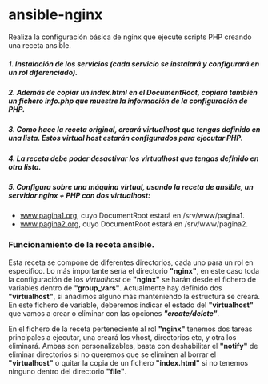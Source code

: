 # ansible-nginx
Realiza la configuración básica de nginx que ejecute scripts PHP creando una receta ansible.

##### 1. Instalación de los servicios (cada servicio se instalará y configurará en un rol diferenciado).
##### 2. Además de copiar un index.html en el DocumentRoot, copiará también un fichero info.php que muestre la información de la configuración de PHP.
##### 3. Como hace la receta original, creará virtualhost que tengas definido en una lista. Estos virtual host estarán configurados para ejecutar PHP.
##### 4. La receta debe poder desactivar los virtualhost que tengas definido en otra lista.
##### 5. Configura sobre una máquina virtual, usando la receta de ansible, un servidor nginx + PHP con dos virtualhost:
  * www.pagina1.org, cuyo DocumentRoot estará en /srv/www/pagina1.
  * www.pagina2.org, cuyo DocumentRoot estará en /srv/www/pagina2.

### Funcionamiento de la receta ansible.

Esta receta se compone de diferentes directorios, cada uno para un rol en específico. Lo más importante sería el directorio **"nginx"**, en este caso toda la configuración de los *virtualhost* de **"nginx"** se harán desde el fichero de variables dentro de **"group_vars"**. Actualmente hay definido dos **"virtualhost"**, si añadimos alguno más manteniendo la estructura se creará. En este fichero de variable, deberemos indicar el estado del **"virtualhost"** que vamos a crear o eliminar con las opciones ***"create/delete"***.

En el fichero de la receta perteneciente al rol **"nginx"** tenemos dos tareas principales a ejecutar, una creará los vhost, directorios etc, y otra los eliminará. Ambas son personalizables, basta con deshabilitar el **"notify"** de eliminar directorios si no queremos que se eliminen al borrar el **"virtualhost"** o quitar la copia de un fichero **"index.html"** si no tenemos ninguno dentro del directorio **"file"**.
